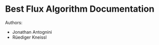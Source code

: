 Best Flux Algorithm Documentation
=================================

Authors:
 * Jonathan Antognini
 * Rüediger Kneissl
